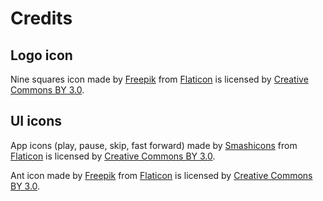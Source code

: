 # Credits

## Logo icon

Nine squares icon made by [Freepik](https://www.freepik.com)
from [Flaticon](https://www.flaticon.com)
is licensed by [Creative Commons BY 3.0](http://creativecommons.org/licenses/by/3.0/).

## UI icons

App icons (play, pause, skip, fast forward) made by [Smashicons](https://www.flaticon.com/authors/smashicons)
from [Flaticon](https://www.flaticon.com)
is licensed by [Creative Commons BY 3.0](http://creativecommons.org/licenses/by/3.0/).

Ant icon made by [Freepik](https://www.freepik.com)
from [Flaticon](https://www.flaticon.com)
is licensed by [Creative Commons BY 3.0](http://creativecommons.org/licenses/by/3.0/).
